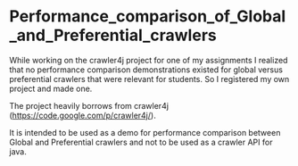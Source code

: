 Performance_comparison_of_Global_and_Preferential_crawlers
==========================================================

While working on the crawler4j project for one of my assignments I realized that no performance comparison demonstrations existed for global versus preferential crawlers that were relevant for students. So I registered my own project and made one.

The project heavily borrows from crawler4j (https://code.google.com/p/crawler4j/).

It is intended to be used as a demo for performance comparison between Global and Preferential crawlers and not to be used as a crawler API for java.
